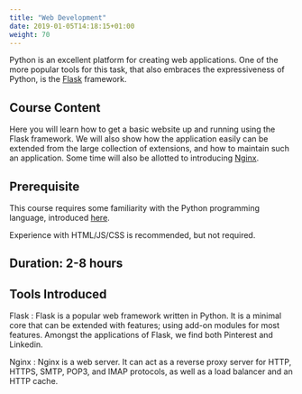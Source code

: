```yaml
---
title: "Web Development"
date: 2019-01-05T14:18:15+01:00
weight: 70
---
```


Python is an excellent platform for creating web applications. One of
the more popular tools for this task, that also embraces the
expressiveness of Python, is the [Flask](http://flask.pocoo.org/)
framework.

## Course Content

Here you will learn how to get a basic website up and running using
the Flask framework. We will also show how the application easily can
be extended from the large collection of extensions, and how to
maintain such an application. Some time will also be allotted to
introducing [Nginx](https://nginx.org/).

## Prerequisite

This course requires some familiarity with the Python programming
language, introduced [here](/training/python/introduction/).

Experience with HTML/JS/CSS is recommended, but not required.

## Duration: 2-8 hours

## Tools Introduced

Flask
: Flask is a popular web framework written in Python. It is a minimal
  core that can be extended with features; using add-on modules for
  most features. Amongst the applications of Flask, we find both
  Pinterest and Linkedin.

Nginx
: Nginx is a web server. It can act as a reverse proxy server for
  HTTP, HTTPS, SMTP, POP3, and IMAP protocols, as well as a load
  balancer and an HTTP cache.
